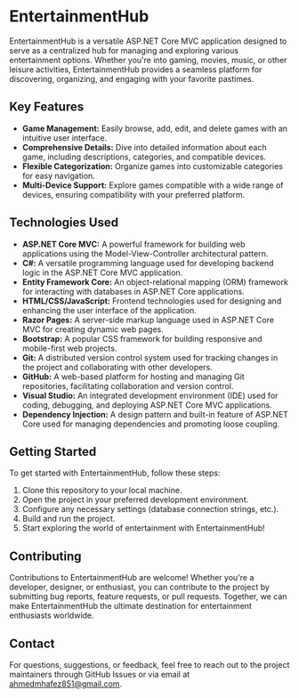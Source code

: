 # EntertainmentHub

EntertainmentHub is a versatile ASP.NET Core MVC application designed to serve as a centralized hub for managing and exploring various entertainment options. Whether you're into gaming, movies, music, or other leisure activities, EntertainmentHub provides a seamless platform for discovering, organizing, and engaging with your favorite pastimes.

## Key Features

- **Game Management:** Easily browse, add, edit, and delete games with an intuitive user interface.
- **Comprehensive Details:** Dive into detailed information about each game, including descriptions, categories, and compatible devices.
- **Flexible Categorization:** Organize games into customizable categories for easy navigation.
- **Multi-Device Support:** Explore games compatible with a wide range of devices, ensuring compatibility with your preferred platform.

## Technologies Used

- **ASP.NET Core MVC:** A powerful framework for building web applications using the Model-View-Controller architectural pattern.
- **C#:** A versatile programming language used for developing backend logic in the ASP.NET Core MVC application.
- **Entity Framework Core:** An object-relational mapping (ORM) framework for interacting with databases in ASP.NET Core applications.
- **HTML/CSS/JavaScript:** Frontend technologies used for designing and enhancing the user interface of the application.
- **Razor Pages:** A server-side markup language used in ASP.NET Core MVC for creating dynamic web pages.
- **Bootstrap:** A popular CSS framework for building responsive and mobile-first web projects.
- **Git:** A distributed version control system used for tracking changes in the project and collaborating with other developers.
- **GitHub:** A web-based platform for hosting and managing Git repositories, facilitating collaboration and version control.
- **Visual Studio:** An integrated development environment (IDE) used for coding, debugging, and deploying ASP.NET Core MVC applications.
- **Dependency Injection:** A design pattern and built-in feature of ASP.NET Core used for managing dependencies and promoting loose coupling.

## Getting Started

To get started with EntertainmentHub, follow these steps:

1. Clone this repository to your local machine.
2. Open the project in your preferred development environment.
3. Configure any necessary settings (database connection strings, etc.).
4. Build and run the project.
5. Start exploring the world of entertainment with EntertainmentHub!

## Contributing

Contributions to EntertainmentHub are welcome! Whether you're a developer, designer, or enthusiast, you can contribute to the project by submitting bug reports, feature requests, or pull requests. Together, we can make EntertainmentHub the ultimate destination for entertainment enthusiasts worldwide.



## Contact

For questions, suggestions, or feedback, feel free to reach out to the project maintainers through GitHub Issues or via email at ahmedmhafez851@gmail.com.

